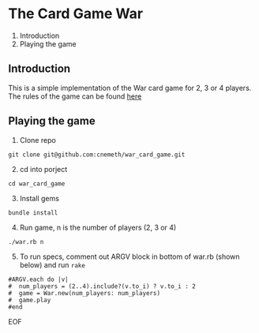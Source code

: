 The Card Game War
==========================

1. Introduction
2. Playing the game

Introduction
------------

This is a simple implementation of the War card game for 2, 3 or 4
players.  The rules of the game can be found [here](https://www.pagat.com/war/war.html)

Playing the game
----------------

1. Clone repo

```
git clone git@github.com:cnemeth/war_card_game.git
```

2. cd into porject
```
cd war_card_game
```
3. Install gems
```
bundle install
```
4. Run game, n is the number of players (2, 3 or 4)
```
./war.rb n
```
5. To run specs, comment out ARGV block in bottom of war.rb  (shown below) and run
   `rake`
```
#ARGV.each do |v|
#  num_players = (2..4).include?(v.to_i) ? v.to_i : 2
#  game = War.new(num_players: num_players)
#  game.play
#end
```

EOF
